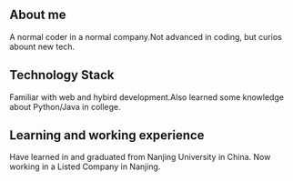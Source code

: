 ## About me
A normal coder in a normal company.Not advanced in coding, but curios abount new tech.
## Technology Stack
Familiar with web and hybird development.Also learned some knowledge about Python/Java in college.
## Learning and working experience
Have learned in and graduated from Nanjing University in China.
Now working in a Listed Company in Nanjing.
